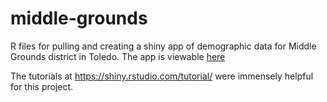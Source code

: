 # middle-grounds
R files for pulling and creating a shiny app of demographic data for Middle Grounds district in Toledo. The app is viewable [here](https://tmacog.shinyapps.io/middle-grounds/)

The tutorials at https://shiny.rstudio.com/tutorial/ were immensely helpful for this project.
